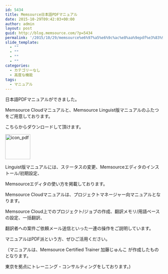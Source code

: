 ```yaml
---
id: 5434
title: Memsource日本語PDFマニュアル
date: 2015-10-29T09:42:03+00:00
author: admin
layout: post
guid: http://blog.memsource.com/?p=5434
permalink: '/2015/10/29/memsource%e6%97%a5%e6%9c%ac%e8%aa%9epdf%e3%83%9e%e3%83%8b%e3%83%a5%e3%82%a2%e3%83%ab/'
slide_template:
  - ""
  - ""
  - ""
  - ""
categories:
  - カテゴリーなし
  - 高度な機能
tags:
  - マニュアル
---
```

日本語PDFマニュアルができました。
  
Memsource Cloudマニュアルと、Memsource Linguist版マニュアルのふたつをご用意しております。
  
こちらからダウンロードして頂けます。

[<img class="alignnone size-full wp-image-4267" src="/wp-content/uploads/2015/06/icon_pdf.png" alt="icon_pdf" width="80" height="80" data-id="4267" />](http://createmore.jpn.org/memsource/special_page/pdfmanual/)

Linguist版マニュアルには、ステータスの変更、Memsourceエディタのインストール/初期設定、
  
Memsourceエディタの使い方を掲載しております。

Memsource Cloudマニュアルは、プロジェクトマネージャー向マニュアルとなります。
  
Memsource Cloud上でのプロジェクト/ジョブの作成、翻訳メモリ/用語ベースの設定、一括翻訳、
  
翻訳者への案件ご依頼メール送信といった一連の操作をご説明しています。

マニュアルはPDF派という方、ぜひご活用ください。

（マニュアルは、Memsource Certified Trainer 加藤じゅんこ が作成したものとなります。
  
東京を拠点にトレーニング・コンサルティングをしております。)